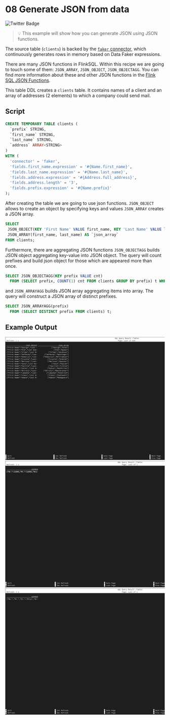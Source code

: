 # 08 Generate JSON from data

![Twitter Badge](https://img.shields.io/badge/Flink%20Version-1.15%2B-lightgrey)

> :bulb: This example will show how you can generate JSON using JSON functions.

The source table (`clients`) is backed by the [`faker` connector](https://flink-packages.org/packages/flink-faker), which continuously generates rows in memory based on Data Faker expressions.

There are many JSON functions in FlinkSQL. Within this recipe we are going to touch some of them: `JSON_ARRAY`, `JSON_OBJECT`, `JSON_OBJECTAGG`. You can find more information about these and other JSON functions in the [Flink SQL JSON Functions](https://nightlies.apache.org/flink/flink-docs-master/docs/dev/table/functions/systemfunctions/#json-functions).

This table DDL creates a `clients` table. It contains names of a client and an array of addresses (2 elements) to which a company could send mail.

## Script

```sql
CREATE TEMPORARY TABLE clients (
  `prefix` STRING,
  `first_name` STRING,
  `last_name` STRING,
  `address` ARRAY<STRING>
)
WITH (
  'connector' = 'faker',
  'fields.first_name.expression' = '#{Name.first_name}',
  'fields.last_name.expression' = '#{Name.last_name}',
  'fields.address.expression' = '#{Address.full_address}',
  'fields.address.length' = '3',
  'fields.prefix.expression' = '#{Name.prefix}'
);
```

After creating the table we are going to use json functions.
`JSON_OBJECT` allows to create an object by specifying keys and values
`JSON_ARRAY` creates a JSON array.

```sql
SELECT 
 JSON_OBJECT(KEY 'First Name' VALUE first_name, KEY 'Last Name' VALUE last_name, KEY 'address' VALUE address) AS `json_object`, 
 JSON_ARRAY(first_name, last_name) AS `json_array` 
FROM clients;
```


Furthermore, there are aggregating JSON functions 
`JSON_OBJECTAGG` builds JSON object aggregating key-value into JSON object.
The query will count prefixes and build json object for those which are appeared more than once.
```sql
SELECT JSON_OBJECTAGG(KEY prefix VALUE cnt)
  FROM (SELECT prefix, COUNT(1) cnt FROM clients GROUP BY prefix) t WHERE cnt > 1;
```

and
`JSON_ARRAYAGG` builds JSON array aggregating items into array.
The query will construct a JSON array of distinct prefixes.
```sql
SELECT JSON_ARRAYAGG(prefix)
  FROM (SELECT DISTINCT prefix FROM clients) t;
```

## Example Output
![08_generate_json_from_data](08_generate_json_from_data.screen01.png)
![08_generate_json_from_data](08_generate_json_from_data.screen02.png)
![08_generate_json_from_data](08_generate_json_from_data.screen03.png)